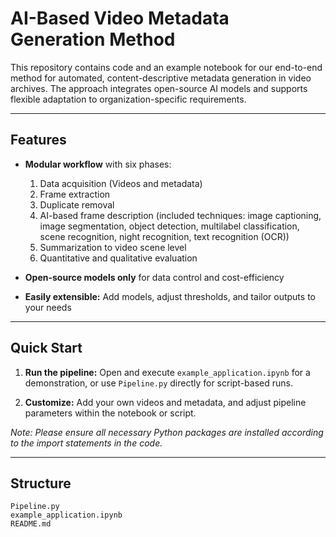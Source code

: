 # AI-Based Video Metadata Generation Method

This repository contains code and an example notebook for our end-to-end method for automated, content-descriptive metadata generation in video archives. The approach integrates open-source AI models and supports flexible adaptation to organization-specific requirements.

---

## Features

* **Modular workflow** with six phases:

  1. Data acquisition (Videos and metadata)
  2. Frame extraction
  3. Duplicate removal
  4. AI-based frame description (included techniques: image captioning, image segmentation, object detection, multilabel classification, scene recognition, night recognition, text recognition (OCR))
  5. Summarization to video scene level
  6. Quantitative and qualitative evaluation

* **Open-source models only** for data control and cost-efficiency

* **Easily extensible:** Add models, adjust thresholds, and tailor outputs to your needs

---

## Quick Start

1. **Run the pipeline:**
   Open and execute `example_application.ipynb` for a demonstration, or use `Pipeline.py` directly for script-based runs.

2. **Customize:**
   Add your own videos and metadata, and adjust pipeline parameters within the notebook or script.

*Note: Please ensure all necessary Python packages are installed according to the import statements in the code.*

---

## Structure

```
Pipeline.py
example_application.ipynb
README.md
```
